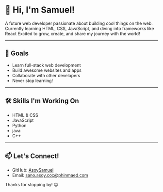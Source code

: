 # 👋 Hi, I'm Samuel!

A future web developer passionate about building cool things on the web.  
Currently learning HTML, CSS, JavaScript, and diving into frameworks like React 
Excited to grow, create, and share my journey with the world!

---

## 🚀 Goals

- Learn full-stack web development  
- Build awesome websites and apps  
- Collaborate with other developers  
- Never stop learning!

---

## 🛠️ Skills I'm Working On

- HTML & CSS  
- JavaScript  
- Python 
- java 
- C++

---

## 📫 Let's Connect!

- GitHub: [AsoySamuel](https://github.com/AsoySamuel)  
- Email: sano.asoy.coc@phinmaed.com 

Thanks for stopping by! 😊

